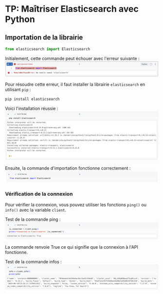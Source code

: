 # TP: Maîtriser Elasticsearch avec Python

## Importation de la librairie
```python
from elasticsearch import Elasticsearch
```
Initialement, cette commande peut échouer avec l'erreur suivante :
![Import Error](https://github.com/andrewarnaud1/tp-elastic/blob/main/1_erreur_module.png?raw=true)

Pour résoudre cette erreur, il faut installer la librairie `elasticsearch` en utilisant `pip` :
```python
pip install elasticsearch
```
Voici l'installation réussie :
![Pip Install](https://github.com/andrewarnaud1/tp-elastic/blob/main/2_pip_install.png?raw=true)

Ensuite, la commande d'importation fonctionne correctement :
![Import Success](https://github.com/andrewarnaud1/tp-elastic/blob/main/3_import_elastic.png?raw=true)

### Vérification de la connexion
Pour vérifier la connexion, vous pouvez utiliser les fonctions `ping()` ou `info()` avec la variable `client`.

Test de la commande ping :
![Test ping](https://github.com/andrewarnaud1/tp-elastic/blob/main/5_test_api.png?raw=true)

La commande renvoie True ce qui signifie que la connexion à l'API fonctionne.

Test de la commande infos :
![Test infos](https://github.com/andrewarnaud1/tp-elastic/blob/main/7_resultat_info.png?raw=true)


